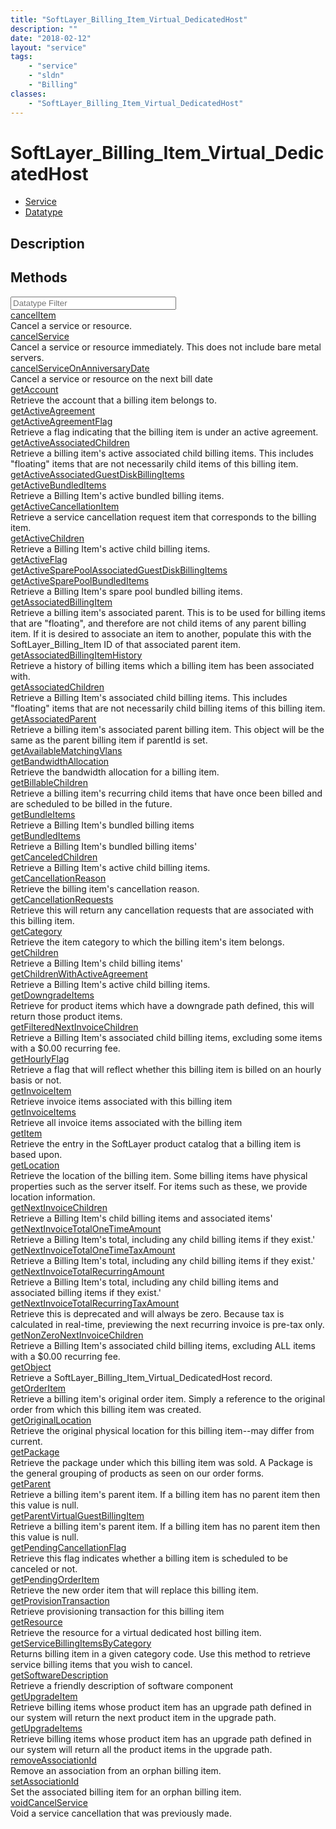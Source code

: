 ```yaml
---
title: "SoftLayer_Billing_Item_Virtual_DedicatedHost"
description: ""
date: "2018-02-12"
layout: "service"
tags:
    - "service"
    - "sldn"
    - "Billing"
classes:
    - "SoftLayer_Billing_Item_Virtual_DedicatedHost"
---
```

# SoftLayer_Billing_Item_Virtual_DedicatedHost
<div id='service-datatype'>
    <ul id='sldn-reference-tabs'>
    <li id='service'> <a href='/reference/services/SoftLayer_Billing_Item_Virtual_DedicatedHost' >Service</a></li>    <li id='datatype'> <a href='/reference/datatypes/SoftLayer_Billing_Item_Virtual_DedicatedHost' >Datatype</a></li>
    </ul>
</div>

## Description

        
        
<div id="properties" class="content">
    <h2>Methods</h2>
    <div class="view-filters">
        <div class="clearfix">
            <div class="search-input-box">
                <input placeholder="Datatype Filter" onkeyup="titleSearch(inputId='edit-combine', divId='method-div', elementClass='method-row')" 
                    type="text" id="edit-combine" value="" size="30" maxlength="128" class="form-text">
            </div>
        </div>
    </div>
    <div id="method-div">
            <div class="method-row">
                        <span class='view-field-title'><a href='/reference/services/SoftLayer_Billing_Item_Virtual_DedicatedHost/cancelItem'> cancelItem</a> </span>
            <div class='views-field-body'>Cancel a service or resource.</div>
        </div>
            <div class="method-row">
                        <span class='view-field-title'><a href='/reference/services/SoftLayer_Billing_Item_Virtual_DedicatedHost/cancelService'> cancelService</a> </span>
            <div class='views-field-body'>Cancel a service or resource immediately. This does not include bare metal servers. </div>
        </div>
            <div class="method-row">
                        <span class='view-field-title'><a href='/reference/services/SoftLayer_Billing_Item_Virtual_DedicatedHost/cancelServiceOnAnniversaryDate'> cancelServiceOnAnniversaryDate</a> </span>
            <div class='views-field-body'>Cancel a service or resource on the next bill date</div>
        </div>
            <div class="method-row">
                        <span class='view-field-title'><a href='/reference/services/SoftLayer_Billing_Item_Virtual_DedicatedHost/getAccount'> getAccount</a> </span>
            <div class='views-field-body'>Retrieve the account that a billing item belongs to.</div>
        </div>
            <div class="method-row">
                        <span class='view-field-title'><a href='/reference/services/SoftLayer_Billing_Item_Virtual_DedicatedHost/getActiveAgreement'> getActiveAgreement</a> </span>
            <div class='views-field-body'></div>
        </div>
            <div class="method-row">
                        <span class='view-field-title'><a href='/reference/services/SoftLayer_Billing_Item_Virtual_DedicatedHost/getActiveAgreementFlag'> getActiveAgreementFlag</a> </span>
            <div class='views-field-body'>Retrieve a flag indicating that the billing item is under an active agreement.</div>
        </div>
            <div class="method-row">
                        <span class='view-field-title'><a href='/reference/services/SoftLayer_Billing_Item_Virtual_DedicatedHost/getActiveAssociatedChildren'> getActiveAssociatedChildren</a> </span>
            <div class='views-field-body'>Retrieve a billing item's active associated child billing items. This includes "floating" items that are not necessarily child items of this billing item.</div>
        </div>
            <div class="method-row">
                        <span class='view-field-title'><a href='/reference/services/SoftLayer_Billing_Item_Virtual_DedicatedHost/getActiveAssociatedGuestDiskBillingItems'> getActiveAssociatedGuestDiskBillingItems</a> </span>
            <div class='views-field-body'></div>
        </div>
            <div class="method-row">
                        <span class='view-field-title'><a href='/reference/services/SoftLayer_Billing_Item_Virtual_DedicatedHost/getActiveBundledItems'> getActiveBundledItems</a> </span>
            <div class='views-field-body'>Retrieve a Billing Item's active bundled billing items.</div>
        </div>
            <div class="method-row">
                        <span class='view-field-title'><a href='/reference/services/SoftLayer_Billing_Item_Virtual_DedicatedHost/getActiveCancellationItem'> getActiveCancellationItem</a> </span>
            <div class='views-field-body'>Retrieve a service cancellation request item that corresponds to the billing item.</div>
        </div>
            <div class="method-row">
                        <span class='view-field-title'><a href='/reference/services/SoftLayer_Billing_Item_Virtual_DedicatedHost/getActiveChildren'> getActiveChildren</a> </span>
            <div class='views-field-body'>Retrieve a Billing Item's active child billing items.</div>
        </div>
            <div class="method-row">
                        <span class='view-field-title'><a href='/reference/services/SoftLayer_Billing_Item_Virtual_DedicatedHost/getActiveFlag'> getActiveFlag</a> </span>
            <div class='views-field-body'></div>
        </div>
            <div class="method-row">
                        <span class='view-field-title'><a href='/reference/services/SoftLayer_Billing_Item_Virtual_DedicatedHost/getActiveSparePoolAssociatedGuestDiskBillingItems'> getActiveSparePoolAssociatedGuestDiskBillingItems</a> </span>
            <div class='views-field-body'></div>
        </div>
            <div class="method-row">
                        <span class='view-field-title'><a href='/reference/services/SoftLayer_Billing_Item_Virtual_DedicatedHost/getActiveSparePoolBundledItems'> getActiveSparePoolBundledItems</a> </span>
            <div class='views-field-body'>Retrieve a Billing Item's spare pool bundled billing items.</div>
        </div>
            <div class="method-row">
                        <span class='view-field-title'><a href='/reference/services/SoftLayer_Billing_Item_Virtual_DedicatedHost/getAssociatedBillingItem'> getAssociatedBillingItem</a> </span>
            <div class='views-field-body'>Retrieve a billing item's associated parent. This is to be used for billing items that are "floating", and therefore are not child items of any parent billing item. If it is desired to associate an item to another, populate this with the SoftLayer_Billing_Item ID of that associated parent item.</div>
        </div>
            <div class="method-row">
                        <span class='view-field-title'><a href='/reference/services/SoftLayer_Billing_Item_Virtual_DedicatedHost/getAssociatedBillingItemHistory'> getAssociatedBillingItemHistory</a> </span>
            <div class='views-field-body'>Retrieve a history of billing items which a billing item has been associated with.</div>
        </div>
            <div class="method-row">
                        <span class='view-field-title'><a href='/reference/services/SoftLayer_Billing_Item_Virtual_DedicatedHost/getAssociatedChildren'> getAssociatedChildren</a> </span>
            <div class='views-field-body'>Retrieve a Billing Item's associated child billing items. This includes "floating" items that are not necessarily child billing items of this billing item.</div>
        </div>
            <div class="method-row">
                        <span class='view-field-title'><a href='/reference/services/SoftLayer_Billing_Item_Virtual_DedicatedHost/getAssociatedParent'> getAssociatedParent</a> </span>
            <div class='views-field-body'>Retrieve a billing item's associated parent billing item. This object will be the same as the parent billing item if parentId is set.</div>
        </div>
            <div class="method-row">
                        <span class='view-field-title'><a href='/reference/services/SoftLayer_Billing_Item_Virtual_DedicatedHost/getAvailableMatchingVlans'> getAvailableMatchingVlans</a> </span>
            <div class='views-field-body'></div>
        </div>
            <div class="method-row">
                        <span class='view-field-title'><a href='/reference/services/SoftLayer_Billing_Item_Virtual_DedicatedHost/getBandwidthAllocation'> getBandwidthAllocation</a> </span>
            <div class='views-field-body'>Retrieve the bandwidth allocation for a billing item.</div>
        </div>
            <div class="method-row">
                        <span class='view-field-title'><a href='/reference/services/SoftLayer_Billing_Item_Virtual_DedicatedHost/getBillableChildren'> getBillableChildren</a> </span>
            <div class='views-field-body'>Retrieve a billing item's recurring child items that have once been billed and are scheduled to be billed in the future.</div>
        </div>
            <div class="method-row">
                        <span class='view-field-title'><a href='/reference/services/SoftLayer_Billing_Item_Virtual_DedicatedHost/getBundleItems'> getBundleItems</a> </span>
            <div class='views-field-body'>Retrieve a Billing Item's bundled billing items</div>
        </div>
            <div class="method-row">
                        <span class='view-field-title'><a href='/reference/services/SoftLayer_Billing_Item_Virtual_DedicatedHost/getBundledItems'> getBundledItems</a> </span>
            <div class='views-field-body'>Retrieve a Billing Item's bundled billing items'</div>
        </div>
            <div class="method-row">
                        <span class='view-field-title'><a href='/reference/services/SoftLayer_Billing_Item_Virtual_DedicatedHost/getCanceledChildren'> getCanceledChildren</a> </span>
            <div class='views-field-body'>Retrieve a Billing Item's active child billing items.</div>
        </div>
            <div class="method-row">
                        <span class='view-field-title'><a href='/reference/services/SoftLayer_Billing_Item_Virtual_DedicatedHost/getCancellationReason'> getCancellationReason</a> </span>
            <div class='views-field-body'>Retrieve the billing item's cancellation reason.</div>
        </div>
            <div class="method-row">
                        <span class='view-field-title'><a href='/reference/services/SoftLayer_Billing_Item_Virtual_DedicatedHost/getCancellationRequests'> getCancellationRequests</a> </span>
            <div class='views-field-body'>Retrieve this will return any cancellation requests that are associated with this billing item.</div>
        </div>
            <div class="method-row">
                        <span class='view-field-title'><a href='/reference/services/SoftLayer_Billing_Item_Virtual_DedicatedHost/getCategory'> getCategory</a> </span>
            <div class='views-field-body'>Retrieve the item category to which the billing item's item belongs. </div>
        </div>
            <div class="method-row">
                        <span class='view-field-title'><a href='/reference/services/SoftLayer_Billing_Item_Virtual_DedicatedHost/getChildren'> getChildren</a> </span>
            <div class='views-field-body'>Retrieve a Billing Item's child billing items'</div>
        </div>
            <div class="method-row">
                        <span class='view-field-title'><a href='/reference/services/SoftLayer_Billing_Item_Virtual_DedicatedHost/getChildrenWithActiveAgreement'> getChildrenWithActiveAgreement</a> </span>
            <div class='views-field-body'>Retrieve a Billing Item's active child billing items.</div>
        </div>
            <div class="method-row">
                        <span class='view-field-title'><a href='/reference/services/SoftLayer_Billing_Item_Virtual_DedicatedHost/getDowngradeItems'> getDowngradeItems</a> </span>
            <div class='views-field-body'>Retrieve for product items which have a downgrade path defined, this will return those product items.</div>
        </div>
            <div class="method-row">
                        <span class='view-field-title'><a href='/reference/services/SoftLayer_Billing_Item_Virtual_DedicatedHost/getFilteredNextInvoiceChildren'> getFilteredNextInvoiceChildren</a> </span>
            <div class='views-field-body'>Retrieve a Billing Item's associated child billing items, excluding some items with a $0.00 recurring fee.</div>
        </div>
            <div class="method-row">
                        <span class='view-field-title'><a href='/reference/services/SoftLayer_Billing_Item_Virtual_DedicatedHost/getHourlyFlag'> getHourlyFlag</a> </span>
            <div class='views-field-body'>Retrieve a flag that will reflect whether this billing item is billed on an hourly basis or not.</div>
        </div>
            <div class="method-row">
                        <span class='view-field-title'><a href='/reference/services/SoftLayer_Billing_Item_Virtual_DedicatedHost/getInvoiceItem'> getInvoiceItem</a> </span>
            <div class='views-field-body'>Retrieve invoice items associated with this billing item</div>
        </div>
            <div class="method-row">
                        <span class='view-field-title'><a href='/reference/services/SoftLayer_Billing_Item_Virtual_DedicatedHost/getInvoiceItems'> getInvoiceItems</a> </span>
            <div class='views-field-body'>Retrieve all invoice items associated with the billing item</div>
        </div>
            <div class="method-row">
                        <span class='view-field-title'><a href='/reference/services/SoftLayer_Billing_Item_Virtual_DedicatedHost/getItem'> getItem</a> </span>
            <div class='views-field-body'>Retrieve the entry in the SoftLayer product catalog that a billing item is based upon.</div>
        </div>
            <div class="method-row">
                        <span class='view-field-title'><a href='/reference/services/SoftLayer_Billing_Item_Virtual_DedicatedHost/getLocation'> getLocation</a> </span>
            <div class='views-field-body'>Retrieve the location of the billing item. Some billing items have physical properties such as the server itself. For items such as these, we provide location information.</div>
        </div>
            <div class="method-row">
                        <span class='view-field-title'><a href='/reference/services/SoftLayer_Billing_Item_Virtual_DedicatedHost/getNextInvoiceChildren'> getNextInvoiceChildren</a> </span>
            <div class='views-field-body'>Retrieve a Billing Item's child billing items and associated items'</div>
        </div>
            <div class="method-row">
                        <span class='view-field-title'><a href='/reference/services/SoftLayer_Billing_Item_Virtual_DedicatedHost/getNextInvoiceTotalOneTimeAmount'> getNextInvoiceTotalOneTimeAmount</a> </span>
            <div class='views-field-body'>Retrieve a Billing Item's total, including any child billing items if they exist.'</div>
        </div>
            <div class="method-row">
                        <span class='view-field-title'><a href='/reference/services/SoftLayer_Billing_Item_Virtual_DedicatedHost/getNextInvoiceTotalOneTimeTaxAmount'> getNextInvoiceTotalOneTimeTaxAmount</a> </span>
            <div class='views-field-body'>Retrieve a Billing Item's total, including any child billing items if they exist.'</div>
        </div>
            <div class="method-row">
                        <span class='view-field-title'><a href='/reference/services/SoftLayer_Billing_Item_Virtual_DedicatedHost/getNextInvoiceTotalRecurringAmount'> getNextInvoiceTotalRecurringAmount</a> </span>
            <div class='views-field-body'>Retrieve a Billing Item's total, including any child billing items and associated billing items if they exist.'</div>
        </div>
            <div class="method-row">
                        <span class='view-field-title'><a href='/reference/services/SoftLayer_Billing_Item_Virtual_DedicatedHost/getNextInvoiceTotalRecurringTaxAmount'> getNextInvoiceTotalRecurringTaxAmount</a> </span>
            <div class='views-field-body'>Retrieve this is deprecated and will always be zero. Because tax is calculated in real-time, previewing the next recurring invoice is pre-tax only.</div>
        </div>
            <div class="method-row">
                        <span class='view-field-title'><a href='/reference/services/SoftLayer_Billing_Item_Virtual_DedicatedHost/getNonZeroNextInvoiceChildren'> getNonZeroNextInvoiceChildren</a> </span>
            <div class='views-field-body'>Retrieve a Billing Item's associated child billing items, excluding ALL items with a $0.00 recurring fee.</div>
        </div>
            <div class="method-row">
                        <span class='view-field-title'><a href='/reference/services/SoftLayer_Billing_Item_Virtual_DedicatedHost/getObject'> getObject</a> </span>
            <div class='views-field-body'>Retrieve a SoftLayer_Billing_Item_Virtual_DedicatedHost record.</div>
        </div>
            <div class="method-row">
                        <span class='view-field-title'><a href='/reference/services/SoftLayer_Billing_Item_Virtual_DedicatedHost/getOrderItem'> getOrderItem</a> </span>
            <div class='views-field-body'>Retrieve a billing item's original order item. Simply a reference to the original order from which this billing item was created.</div>
        </div>
            <div class="method-row">
                        <span class='view-field-title'><a href='/reference/services/SoftLayer_Billing_Item_Virtual_DedicatedHost/getOriginalLocation'> getOriginalLocation</a> </span>
            <div class='views-field-body'>Retrieve the original physical location for this billing item--may differ from current.</div>
        </div>
            <div class="method-row">
                        <span class='view-field-title'><a href='/reference/services/SoftLayer_Billing_Item_Virtual_DedicatedHost/getPackage'> getPackage</a> </span>
            <div class='views-field-body'>Retrieve the package under which this billing item was sold. A Package is the general grouping of products as seen on our order forms.</div>
        </div>
            <div class="method-row">
                        <span class='view-field-title'><a href='/reference/services/SoftLayer_Billing_Item_Virtual_DedicatedHost/getParent'> getParent</a> </span>
            <div class='views-field-body'>Retrieve a billing item's parent item. If a billing item has no parent item then this value is null.</div>
        </div>
            <div class="method-row">
                        <span class='view-field-title'><a href='/reference/services/SoftLayer_Billing_Item_Virtual_DedicatedHost/getParentVirtualGuestBillingItem'> getParentVirtualGuestBillingItem</a> </span>
            <div class='views-field-body'>Retrieve a billing item's parent item. If a billing item has no parent item then this value is null.</div>
        </div>
            <div class="method-row">
                        <span class='view-field-title'><a href='/reference/services/SoftLayer_Billing_Item_Virtual_DedicatedHost/getPendingCancellationFlag'> getPendingCancellationFlag</a> </span>
            <div class='views-field-body'>Retrieve this flag indicates whether a billing item is scheduled to be canceled or not.</div>
        </div>
            <div class="method-row">
                        <span class='view-field-title'><a href='/reference/services/SoftLayer_Billing_Item_Virtual_DedicatedHost/getPendingOrderItem'> getPendingOrderItem</a> </span>
            <div class='views-field-body'>Retrieve the new order item that will replace this billing item.</div>
        </div>
            <div class="method-row">
                        <span class='view-field-title'><a href='/reference/services/SoftLayer_Billing_Item_Virtual_DedicatedHost/getProvisionTransaction'> getProvisionTransaction</a> </span>
            <div class='views-field-body'>Retrieve provisioning transaction for this billing item</div>
        </div>
            <div class="method-row">
                        <span class='view-field-title'><a href='/reference/services/SoftLayer_Billing_Item_Virtual_DedicatedHost/getResource'> getResource</a> </span>
            <div class='views-field-body'>Retrieve the resource for a virtual dedicated host billing item.</div>
        </div>
            <div class="method-row">
                        <span class='view-field-title'><a href='/reference/services/SoftLayer_Billing_Item_Virtual_DedicatedHost/getServiceBillingItemsByCategory'> getServiceBillingItemsByCategory</a> </span>
            <div class='views-field-body'>Returns billing item in a given category code. Use this method to retrieve service billing items that you wish to cancel.</div>
        </div>
            <div class="method-row">
                        <span class='view-field-title'><a href='/reference/services/SoftLayer_Billing_Item_Virtual_DedicatedHost/getSoftwareDescription'> getSoftwareDescription</a> </span>
            <div class='views-field-body'>Retrieve a friendly description of software component</div>
        </div>
            <div class="method-row">
                        <span class='view-field-title'><a href='/reference/services/SoftLayer_Billing_Item_Virtual_DedicatedHost/getUpgradeItem'> getUpgradeItem</a> </span>
            <div class='views-field-body'>Retrieve billing items whose product item has an upgrade path defined in our system will return the next product item in the upgrade path.</div>
        </div>
            <div class="method-row">
                        <span class='view-field-title'><a href='/reference/services/SoftLayer_Billing_Item_Virtual_DedicatedHost/getUpgradeItems'> getUpgradeItems</a> </span>
            <div class='views-field-body'>Retrieve billing items whose product item has an upgrade path defined in our system will return all the product items in the upgrade path.</div>
        </div>
            <div class="method-row">
                        <span class='view-field-title'><a href='/reference/services/SoftLayer_Billing_Item_Virtual_DedicatedHost/removeAssociationId'> removeAssociationId</a> </span>
            <div class='views-field-body'>Remove an association from an orphan billing item.</div>
        </div>
            <div class="method-row">
                        <span class='view-field-title'><a href='/reference/services/SoftLayer_Billing_Item_Virtual_DedicatedHost/setAssociationId'> setAssociationId</a> </span>
            <div class='views-field-body'>Set the associated billing item for an orphan billing item.</div>
        </div>
            <div class="method-row">
                        <span class='view-field-title'><a href='/reference/services/SoftLayer_Billing_Item_Virtual_DedicatedHost/voidCancelService'> voidCancelService</a> </span>
            <div class='views-field-body'>Void a service cancellation that was previously made.</div>
        </div>
        </div>
</div>

